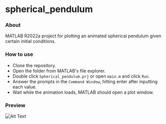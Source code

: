 # spherical_pendulum
### About
MATLAB R2022a project for plotting an animated spherical pendulum given 
certain initial conditions.

### How to use
* Clone the repository.
* Open the folder from MATLAB's file explorer.
* Double click `Spherical_pendulum.prj` or open `main.m` and click `Run`.
* Answer the prompts in the `Command Window`, hitting enter after 
inputting each value.
* Wait while the animation loads, MATLAB should open a plot window.

### Preview
![Alt Text](testAnimated.gif)
